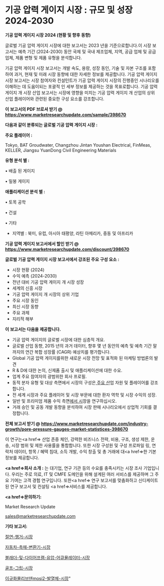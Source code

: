# 기공 압력 게이지 시장 : 규모 및 성장 2024-2030

<strong>기공 압력 게이지 시장 2024 (현황 및 향후 동향)</strong>

글로벌 기공 압력 게이지 시장에 대한 보고서는 2023 년을 기준으로합니다.이 시장 보고서는 예측 기간 (2024-2030) 동안 국제 및 국내 제조업체, 지역, 공급 업체 및 공급 업체, 제품 변형 및 제품 유형을 분석합니다.

기공 압력 게이지 시장 보고서는 개발 속도, 용량, 성장 동인, 기술 및 자본 구조를 포함하여 과거, 현재 및 미래 시장 동향에 대한 자세한 정보를 제공합니다. 기공 압력 게이지 시장 보고서는 시장 참여자와 컨설턴트가 기공 압력 게이지 시장의 진행중인 시나리오를 이해하는 데 도움이되는 포괄적 인 세부 정보를 제공하는 것을 목표로합니다. 기공 압력 게이지 개 시장 산업 보고서는 시장에 영향을 미치는 기공 압력 게이지 개 산업의 상위 산업 플레이어와 관련된 중요한 구성 요소를 강조합니다.



<strong>이 보고서의 PDF 브로셔 받기 @ <a href=https://www.marketresearchupdate.com/sample/398670>https://www.marketresearchupdate.com/sample/398670</a></strong>



<strong>다음과 같이 분류되는 글로벌 기공 압력 게이지 시장 :</strong>



<strong>주요 플레이어 :</strong>

Tokyo, BAT Groudwater, Changzhou Jintan Youshan Electrical, FinMeas, KELLER, Jiangsu YuanDong Civil Engineering Materials



<strong>유형 분석 별 :</strong>

• 배출 된 게이지

• 밀봉 게이지



<strong>애플리케이션 분석 별 :</strong>

• 토목 공학

• 건설

• 기타

<ul>
  <li>지역별 : 북미, 유럽, 아시아 태평양, 라틴 아메리카, 중동 및 아프리카</li>
</ul>


<strong>기공 압력 게이지 보고서에서 할인 받기 @ <a href=https://www.marketresearchupdate.com/discount/398670>https://www.marketresearchupdate.com/discount/398670</a></strong>



<strong>글로벌 기공 압력 게이지 시장 보고서에서 강조된 주요 구성 요소 :</strong>
<ul>
  <li>시장 현황 (2024)</li>
  <li>수익 예측 (2024-2030)</li>
  <li>전년 대비 기공 압력 게이지 개 시장 성장</li>
  <li>세계의 신흥 시장</li>
  <li>기공 압력 게이지 개 시장의 상위 기업</li>
  <li>주요 시장 동인</li>
  <li>최신 시장 동향</li>
  <li>주요 과제</li>
  <li>지리적 해부</li>
</ul>


<strong>이 보고서는 다음을 제공합니다.</strong>
<ul>
  <li>기공 압력 게이지의 글로벌 시장에 대한 심층적 개요.</li>
  <li>글로벌 산업 동향, 2015 년의 과거 데이터, 향후 몇 년 동안의 예측 및 예측 기간 말까지의 연간 복합 성장률 (CAGR) 예상치를 평가합니다.</li>
  <li>Global 기공 압력 게이지를위한 새로운 시장 전망 및 표적화 된 마케팅 방법론의 발견</li>
  <li>R &amp; D에 대한 논의, 신제품 출시 및 애플리케이션에 대한 수요.</li>
  <li>업계 주요 참여자의 광범위한 회사 프로필.</li>
  <li>동적 분자 유형 및 대상 측면에서 시장의 구성은<a href=> 주요 산</a>업 자원 및 플레이어를 강조합니다.</li>
  <li>전 세계 시장과 주요 플레이어 및 시장 부문에 대한 환자 역학 및 시장 수익의 성장.</li>
  <li>일반 및 프리미엄 제품 수익 측면<a href=>에서 시</a>장을 연구하십시오.</li>
  <li>거래 승인 및 공동 개발 동향을 분석하여 시장 판매 시나리오에서 상업적 기회를 결정합니다.</li>
</ul>



<strong>전체 보고서 받기 @ <a href=https://www.marketresearchupdate.com/industry-growth/pore-pressure-gauges-market-statistices-398670>https://www.marketresearchupdate.com/industry-growth/pore-pressure-gauges-market-statistices-398670</a></strong>

이 연구는<a href=> 산업 존중</a> 체인, 강력한 비즈니스 전략, 비용, 구조, 생성 제한, 운송, 시장 범위 및 제한 사용률을 통합합니다. 또한 시장 구성원 및 구성 프로파일 링, 연락처 데이터, 항목 / 혜택 침대, 소득 개발, 수익 창출 및 총 거래에 대<a href=>한 기본 </a>정보를 제공합니다.



<strong><a href=>회사 소</a>개 :</strong>
는 대기업, 연구 기관 등의 수요를 충족시키는 시장 조사 기업입니다. 우리는 주로 의료, IT 및 CMFE 도메인을 위해 설계된 여러 서비스를 제공하며 그 주요 기여는 고객 경험 연구입니다. 또한<a href=> 연구 보</a>고서를 맞춤화하고 신디케이트 된 연구 보고서 및 컨설팅 <a href=>서비스</a>를 제공합니다.



<strong><a href=>문의하기:</a></strong>

Market Research Update

sales@marketresearchupdate.com



<strong>기타 보고서:</strong>

<a href=https://www.linkedin.com/pulse/절연-행거-시장-세분화-연구-및-목표-고객2029년-trend-tracking-tips-360-analysis/>절연-행거-시장</a>

<a href=https://www.linkedin.com/pulse/자동차-촉매-변환기-시장-진입-전략-및-위험-평가2029년-survey-savvy-insights-360-analysis-zkodf/>자동차-촉매-변환기-시장</a>

<a href=https://www.linkedin.com/pulse/블래더-및-다이어프램-유압-어큐뮬레이터-시장-동향-성장-전망-isdailynews-mjaff/>블래더-및-다이어프램-유압-어큐뮬레이터-시장</a>

<a href=https://www.linkedin.com/pulse/골프-그립-시장-경쟁-분석-및-성장-잠재력-2030-consumer-connection-compendium-ana-yhvwf/>골프-그립-시장</a>

<a href=https://www.linkedin.com/pulse/이규화몰리브덴mosi2-발열체-시장-규모-및-성장-2023-trendsetters-talk-360-analysis-c3apf/>이규화몰리브덴mosi2-발열체-시장</a>"

